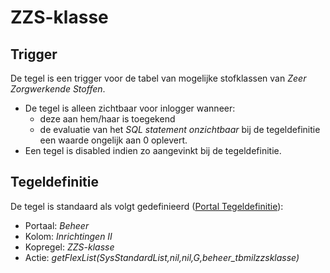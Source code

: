 # ZZS-klasse

## Trigger

De tegel is een trigger voor de tabel van mogelijke stofklassen van *Zeer Zorgwerkende Stoffen*.

* De tegel is alleen zichtbaar voor inlogger wanneer:
  * deze aan hem/haar is toegekend
  * de evaluatie van het *SQL statement onzichtbaar* bij de tegeldefinitie een waarde ongelijk aan 0 oplevert.
* Een tegel is disabled indien zo aangevinkt bij de tegeldefinitie.

## Tegeldefinitie

De tegel is standaard als volgt gedefinieerd ([Portal Tegeldefinitie](/docs/instellen_inrichten/portaldefinitie/portal_tegel.md)):

* Portaal: *Beheer*
* Kolom: *Inrichtingen II*
* Kopregel: *ZZS-klasse*
* Actie: *getFlexList(SysStandardList,nil,nil,G,beheer_tbmilzzsklasse)*
